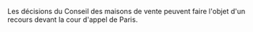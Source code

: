 Les décisions du Conseil des maisons de vente peuvent faire l'objet d'un recours devant la cour d'appel de Paris.


